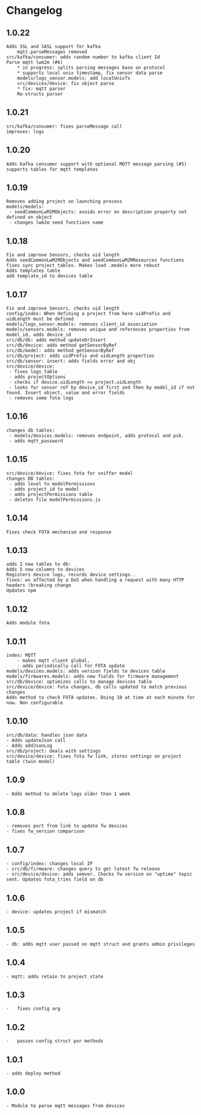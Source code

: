# Changelog

## 1.0.22
	Adds SSL and SASL support for kafka
		mqtt.parseMessages removed
	src/kafka/consumer: adds random number to kafka client Id
	Parse mqtt lwm2m (#6)
		* in progress: splits parsing messages base on protocol
		* supports local unix timestamp, fix sensor data parse
		models/logs_sensor.models: add localUnixTs
		src/devices/device: fix object parse
		* fix: mqtt parser
		Re-structs parser

## 1.0.21
	src/kafka/consumer: fixes parseMessage call
	improves: logs
	
## 1.0.20
	Adds Kafka consumer support with optional MQTT message parsing (#5)
	supports tables for mqtt templates

## 1.0.19
	Removes adding project on launching process
	models/models:
	 - seedCommonLwM2MObjects: avoids error on description property not defined on object
	 - changes lwm2m seed functions name
	 
## 1.0.18
	Fix and improve Sensors, checks uid length
	Adds seedCommonLwM2MObjects and seedCommonLwM2MResources functions
	fixes sync project tables. Makes load .models more robust
	Adds templates table
	add template_id to devices table

## 1.0.17
	Fix and improve Sensors, checks uid length
	config/index: When defining a project from here uidPrefix and uidLength must be defined
	models/logs_sensor.models: removes client_id association
	models/sensors.models: removes unique and references properties from model_id, adds device_id
	src/db/db: adds method updateOrInsert
	src/db/device: adds method getSensorByRef
	src/db/model: adds method getSensorByRef
	src/db/project: adds uidPrefix and uidLength properties
	src/db/sensor: insert: adds fields error and obj
	src/device/device:
	 - fixes logs_table
	 - adds projectOptions
	 - checks if device.uidLength <= project.uidLength
	 - looks for sensor ref by device_id first and then by model_id if not found. Insert object, value and error fields
	 - removes some fota logs

## 1.0.16
	changes db tables:
	 - models/devices.models: removes endpoint, adds protocol and psk.
	 - adds mqtt_password

## 1.0.15
	src/device/device: fixes fota for sniffer model
	changes DB tables:
	 - adds level to modelPermissions
	 - adds project_id to model
	 - adds projectPermissions table
	 - deletes file modelPermissions.js

## 1.0.14
	Fixes check FOTA mechanism and response
	
## 1.0.13
	adds 2 new tables to db:
	Adds 5 new columns to devices
	Registers device logs, records device settings..
	fixes: ws affected by a DoS when handling a request with many HTTP headers !breaking change
	Updates npm

## 1.0.12
	Adds module fota

## 1.0.11
	index: MQTT
		- makes mqtt client global,
		- adds periodically call for FOTA update
	models/devices.models: adds version fields to devices table
	models/firmwares.models: adds new fields for firmware management
	src/db/device: optimizes calls to manage devices table
	src/device/device: Fota changes, db calls updated to match previous changes
	Adds method to check FOTA updates. Doing 10 at time at each minute for now. Non configurable

## 1.0.10
	src/db/data: handles json data
	- Adds updateJson call
	- Adds addJsonLog
	src/db/project: deals with settings
	src/device/device: fixes fota fw link, stores settings on project table (twin model)
	
## 1.0.9
	- Adds method to delete logs older than 1 week

## 1.0.8
	- removes port from link to update fw devices
	- fixes fw_version comparison

## 1.0.7
	- config/index: changes local IP
	- src/db/firmware: changes query to get latest fw release
	- src/device/device: adds semver. Checks fw version on "uptime" topic sent. Updates fota_tries field on db

## 1.0.6
	- device: updates project if mismatch
	
## 1.0.5
	- db: adds mqtt user passed on mqtt struct and grants admin privileges

## 1.0.4
	- mqtt: adds retain to project state

## 1.0.3
	-	fixes config arg

## 1.0.2
	-	passes config struct por methods

## 1.0.1
	- adds deploy method

## 1.0.0
	- Module to parse mqtt messages from devices
